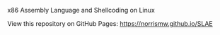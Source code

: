x86 Assembly Language and Shellcoding on Linux

View this repository on GitHub Pages:
<break>https://norrismw.github.io/SLAE
